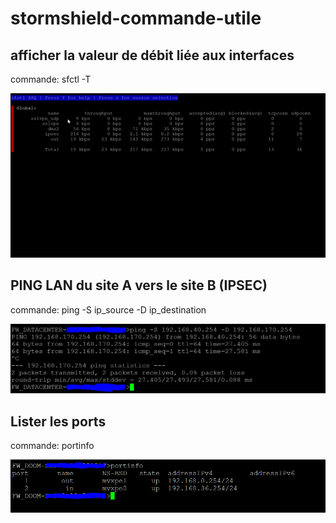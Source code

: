 # stormshield-commande-utile

## afficher la valeur de débit liée aux interfaces

commande: sfctl -T

![sfctl](https://github.com/DoSec-hash/stormshield-commande-utile/blob/master/gifs/ez.gif)

##  PING LAN du site A vers le site B (IPSEC)

commande: ping -S ip_source -D ip_destination

![ping](https://github.com/DoSec-hash/stormshield-commande-utile/blob/master/gifs/ping_ipsec.PNG)

##  Lister les ports

commande: portinfo

![portinfo](https://github.com/DoSec-hash/stormshield-commande-utile/blob/master/gifs/portinfo.PNG)
